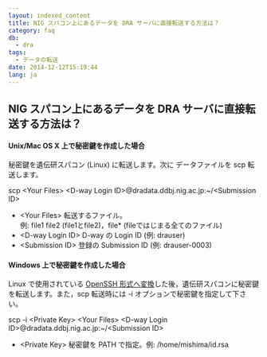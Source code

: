 ```yaml
---
layout: indexed_content
title: NIG スパコン上にあるデータを DRA サーバに直接転送する方法は？
category: faq
db:
  - dra
tags: 
  - データの転送
date: 2014-12-12T15:19:44
lang: ja
---
```


## NIG スパコン上にあるデータを DRA サーバに直接転送する方法は？

<h4 class="bold">Unix/Mac OS X 上で秘密鍵を作成した場合</h4>
<p>秘密鍵を遺伝研スパコン (Linux) に転送します。次に データファイルを scp 転送します。</p>
<p class="code break">scp <span class="italic">&lt;Your Files&gt;</span> <span class="italic">&lt;D-way Login ID&gt;</span>@dradata.ddbj.nig.ac.jp:~/<span class="italic">&lt;Submission ID&gt;</span></p>
<div class="sub_index">
  <ul>
    <li>&lt;Your Files&gt; 転送するファイル。<br>例: file1 file2 (file1とfile2)，file* (fileではじまる全てのファイル)</li>
    <li>&lt;D-way Login ID&gt; D-way の Login ID (例: drauser)</li>
    <li>&lt;Submission ID&gt; 登録の Submission ID (例: drauser-0003)</li>
  </ul>
</div>
<h4 class="bold">Windows 上で秘密鍵を作成した場合</h4>
<p>Linux で使用されている <a href="/account.html#convert-private-key">OpenSSH 形式へ変換</a>した後，遺伝研スパコンに秘密鍵を転送します。また，scp 転送時には -i オプションで秘密鍵を指定して下さい。</p>
<p class="code break">scp -i <span class="italic">&lt;Private Key&gt;</span> <span class="italic">&lt;Your Files&gt;</span> <span class="italic">&lt;D-way Login ID&gt;</span>@dradata.ddbj.nig.ac.jp:~/<span class="italic">&lt;Submission ID&gt;</span></p>
<div class="sub_index">
  <ul>
    <li>&lt;Private Key&gt; 秘密鍵を PATH で指定。例: /home/mishima/id.rsa　</li>
  </ul>
</div>
